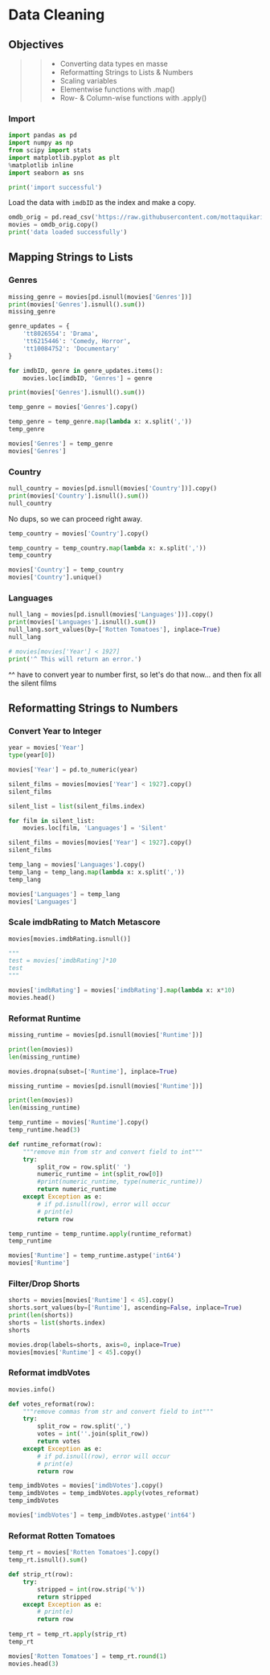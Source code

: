 # Data Cleaning

## Objectives

>>* Converting data types en masse
>>* Reformatting Strings to Lists & Numbers
>>* Scaling variables
>>* Elementwise functions with .map()
>>* Row- & Column-wise functions with .apply()

### Import

```python
import pandas as pd
import numpy as np
from scipy import stats
import matplotlib.pyplot as plt
%matplotlib inline
import seaborn as sns

print('import successful')
```

Load the data with `imdbID` as the index and make a copy.

```python
omdb_orig = pd.read_csv('https://raw.githubusercontent.com/mottaquikarim/pycontent/master/content/raw_data/omdb4500_cleaning.csv', index_col='imdbID')
movies = omdb_orig.copy()
print('data loaded successfully')
```

## Mapping Strings to Lists

### Genres

```python
missing_genre = movies[pd.isnull(movies['Genres'])]
print(movies['Genres'].isnull().sum())
missing_genre
```



```python
genre_updates = {
    'tt8026554': 'Drama',
    'tt6215446': 'Comedy, Horror',
    'tt10084752': 'Documentary'
}

for imdbID, genre in genre_updates.items():
    movies.loc[imdbID, 'Genres'] = genre

print(movies['Genres'].isnull().sum())
```



```python
temp_genre = movies['Genres'].copy()
```



```python
temp_genre = temp_genre.map(lambda x: x.split(','))
temp_genre
```



```python
movies['Genres'] = temp_genre
movies['Genres']
```

### Country

```python
null_country = movies[pd.isnull(movies['Country'])].copy()
print(movies['Country'].isnull().sum())
null_country
```

No dups, so we can proceed right away.


```python
temp_country = movies['Country'].copy()
```



```python
temp_country = temp_country.map(lambda x: x.split(','))
temp_country
```



```python
movies['Country'] = temp_country
movies['Country'].unique()
```

### Languages

```python
null_lang = movies[pd.isnull(movies['Languages'])].copy()
print(movies['Languages'].isnull().sum())
null_lang.sort_values(by=['Rotten Tomatoes'], inplace=True)
null_lang
```



```python
# movies[movies['Year'] < 1927]
print('^ This will return an error.')
```

^^ have to convert year to number first, so let's do that now... and then fix all the silent films 



## Reformatting Strings to Numbers

### Convert Year to Integer

```python
year = movies['Year']
type(year[0])
```



```python
movies['Year'] = pd.to_numeric(year)
```



```python
silent_films = movies[movies['Year'] < 1927].copy()
silent_films
```



```python
silent_list = list(silent_films.index)

for film in silent_list:
    movies.loc[film, 'Languages'] = 'Silent'
```



```python
silent_films = movies[movies['Year'] < 1927].copy()
silent_films
```



```python
temp_lang = movies['Languages'].copy()
temp_lang = temp_lang.map(lambda x: x.split(','))
temp_lang
```



```python
movies['Languages'] = temp_lang
movies['Languages']
```


### Scale imdbRating to Match Metascore


```python
movies[movies.imdbRating.isnull()]
```



```python
"""
test = movies['imdbRating']*10
test
"""

movies['imdbRating'] = movies['imdbRating'].map(lambda x: x*10)
movies.head()
```

### Reformat Runtime



```python
missing_runtime = movies[pd.isnull(movies['Runtime'])]

print(len(movies))
len(missing_runtime)
```



```python
movies.dropna(subset=['Runtime'], inplace=True)
```



```python
missing_runtime = movies[pd.isnull(movies['Runtime'])]

print(len(movies))
len(missing_runtime)
```



```python
temp_runtime = movies['Runtime'].copy()
temp_runtime.head(3)
```



```python
def runtime_reformat(row):
    """remove min from str and convert field to int"""
    try:
        split_row = row.split(' ')
        numeric_runtime = int(split_row[0])
        #print(numeric_runtime, type(numeric_runtime))
        return numeric_runtime
    except Exception as e:
        # if pd.isnull(row), error will occur
        # print(e)
        return row

temp_runtime = temp_runtime.apply(runtime_reformat)
temp_runtime
```



```python
movies['Runtime'] = temp_runtime.astype('int64')
movies['Runtime']
```

### Filter/Drop Shorts



```python
shorts = movies[movies['Runtime'] < 45].copy()
shorts.sort_values(by=['Runtime'], ascending=False, inplace=True)
print(len(shorts))
shorts = list(shorts.index)
shorts
```



```python
movies.drop(labels=shorts, axis=0, inplace=True)
movies[movies['Runtime'] < 45].copy()
```


### Reformat imdbVotes



```python
movies.info()
```



```python
def votes_reformat(row):
    """remove commas from str and convert field to int"""
    try:
        split_row = row.split(',')
        votes = int(''.join(split_row))
        return votes
    except Exception as e:
        # if pd.isnull(row), error will occur
        # print(e)
        return row

temp_imdbVotes = movies['imdbVotes'].copy()
temp_imdbVotes = temp_imdbVotes.apply(votes_reformat)
temp_imdbVotes
```



```python
movies['imdbVotes'] = temp_imdbVotes.astype('int64')
```

### Reformat Rotten Tomatoes


```python
temp_rt = movies['Rotten Tomatoes'].copy()
temp_rt.isnull().sum()
```



```python
def strip_rt(row):
    try:
        stripped = int(row.strip('%'))
        return stripped
    except Exception as e:
        # print(e)
        return row
        
temp_rt = temp_rt.apply(strip_rt)
temp_rt
```



```python
movies['Rotten Tomatoes'] = temp_rt.round(1)
movies.head(3)
```







```python

```



```python

```



```python

```

